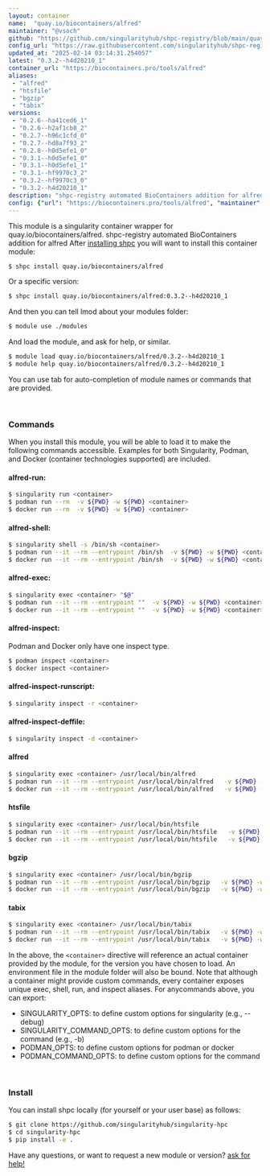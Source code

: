```yaml
---
layout: container
name:  "quay.io/biocontainers/alfred"
maintainer: "@vsoch"
github: "https://github.com/singularityhub/shpc-registry/blob/main/quay.io/biocontainers/alfred/container.yaml"
config_url: "https://raw.githubusercontent.com/singularityhub/shpc-registry/main/quay.io/biocontainers/alfred/container.yaml"
updated_at: "2025-02-14 03:14:31.254057"
latest: "0.3.2--h4d20210_1"
container_url: "https://biocontainers.pro/tools/alfred"
aliases:
 - "alfred"
 - "htsfile"
 - "bgzip"
 - "tabix"
versions:
 - "0.2.6--ha41ced6_1"
 - "0.2.6--h2af1cb8_2"
 - "0.2.7--h96c1cfd_0"
 - "0.2.7--hd8a7f93_2"
 - "0.2.8--h0d5efe1_0"
 - "0.3.1--h0d5efe1_0"
 - "0.3.1--h0d5efe1_1"
 - "0.3.1--hf9970c3_2"
 - "0.3.2--hf9970c3_0"
 - "0.3.2--h4d20210_1"
description: "shpc-registry automated BioContainers addition for alfred"
config: {"url": "https://biocontainers.pro/tools/alfred", "maintainer": "@vsoch", "description": "shpc-registry automated BioContainers addition for alfred", "latest": {"0.3.2--h4d20210_1": "sha256:5a9e9b86b04bf0deee961b451d842d3b47ae421a60d5ed7eb866db1a481dff75"}, "tags": {"0.2.6--ha41ced6_1": "sha256:f5421a70045aed56fa245214c31ad2a121160121e2d7b4f8230371c03e98fa51", "0.2.6--h2af1cb8_2": "sha256:187d8576ef798284c6047b2346ca42d88332b0953b0be7b8bc983ef386fbb7ef", "0.2.7--h96c1cfd_0": "sha256:f329e3cd2271dc595d3fb7c2b0ca935c9ce893e50a0f193831dd31679bf30443", "0.2.7--hd8a7f93_2": "sha256:de55488ae9fe185437ac57dc506d47f135efdc0bb6bf54fa064963309ac5a07e", "0.2.8--h0d5efe1_0": "sha256:f8f2bae935714a83b43f16127dcc1a627b09945b95d193a18ae2e363edd45a66", "0.3.1--h0d5efe1_0": "sha256:d9538b198fac678f6f7db10b62c5ae64dd20e0e0cf676fe093df9fcb60c47fc7", "0.3.1--h0d5efe1_1": "sha256:192d996a46188c54c7ccbe4217b25554b48cb794cc261a97c42cab8aba87307a", "0.3.1--hf9970c3_2": "sha256:16c687a19e2da2eeca8713167902d688417821451d7bdf75d2eb09f835aaee41", "0.3.2--hf9970c3_0": "sha256:52f4ed069dc53d8fd06fe4065249683772f5809f507f65f602625c75eb6bec75", "0.3.2--h4d20210_1": "sha256:5a9e9b86b04bf0deee961b451d842d3b47ae421a60d5ed7eb866db1a481dff75"}, "docker": "quay.io/biocontainers/alfred", "aliases": {"alfred": "/usr/local/bin/alfred", "htsfile": "/usr/local/bin/htsfile", "bgzip": "/usr/local/bin/bgzip", "tabix": "/usr/local/bin/tabix"}}
---
```


This module is a singularity container wrapper for quay.io/biocontainers/alfred.
shpc-registry automated BioContainers addition for alfred
After [installing shpc](#install) you will want to install this container module:


```bash
$ shpc install quay.io/biocontainers/alfred
```

Or a specific version:

```bash
$ shpc install quay.io/biocontainers/alfred:0.3.2--h4d20210_1
```

And then you can tell lmod about your modules folder:

```bash
$ module use ./modules
```

And load the module, and ask for help, or similar.

```bash
$ module load quay.io/biocontainers/alfred/0.3.2--h4d20210_1
$ module help quay.io/biocontainers/alfred/0.3.2--h4d20210_1
```

You can use tab for auto-completion of module names or commands that are provided.

<br>

### Commands

When you install this module, you will be able to load it to make the following commands accessible.
Examples for both Singularity, Podman, and Docker (container technologies supported) are included.

#### alfred-run:

```bash
$ singularity run <container>
$ podman run --rm  -v ${PWD} -w ${PWD} <container>
$ docker run --rm  -v ${PWD} -w ${PWD} <container>
```

#### alfred-shell:

```bash
$ singularity shell -s /bin/sh <container>
$ podman run --it --rm --entrypoint /bin/sh  -v ${PWD} -w ${PWD} <container>
$ docker run --it --rm --entrypoint /bin/sh  -v ${PWD} -w ${PWD} <container>
```

#### alfred-exec:

```bash
$ singularity exec <container> "$@"
$ podman run --it --rm --entrypoint ""  -v ${PWD} -w ${PWD} <container> "$@"
$ docker run --it --rm --entrypoint ""  -v ${PWD} -w ${PWD} <container> "$@"
```

#### alfred-inspect:

Podman and Docker only have one inspect type.

```bash
$ podman inspect <container>
$ docker inspect <container>
```

#### alfred-inspect-runscript:

```bash
$ singularity inspect -r <container>
```

#### alfred-inspect-deffile:

```bash
$ singularity inspect -d <container>
```


#### alfred

```bash
$ singularity exec <container> /usr/local/bin/alfred
$ podman run --it --rm --entrypoint /usr/local/bin/alfred   -v ${PWD} -w ${PWD} <container> -c " $@"
$ docker run --it --rm --entrypoint /usr/local/bin/alfred   -v ${PWD} -w ${PWD} <container> -c " $@"
```


#### htsfile

```bash
$ singularity exec <container> /usr/local/bin/htsfile
$ podman run --it --rm --entrypoint /usr/local/bin/htsfile   -v ${PWD} -w ${PWD} <container> -c " $@"
$ docker run --it --rm --entrypoint /usr/local/bin/htsfile   -v ${PWD} -w ${PWD} <container> -c " $@"
```


#### bgzip

```bash
$ singularity exec <container> /usr/local/bin/bgzip
$ podman run --it --rm --entrypoint /usr/local/bin/bgzip   -v ${PWD} -w ${PWD} <container> -c " $@"
$ docker run --it --rm --entrypoint /usr/local/bin/bgzip   -v ${PWD} -w ${PWD} <container> -c " $@"
```


#### tabix

```bash
$ singularity exec <container> /usr/local/bin/tabix
$ podman run --it --rm --entrypoint /usr/local/bin/tabix   -v ${PWD} -w ${PWD} <container> -c " $@"
$ docker run --it --rm --entrypoint /usr/local/bin/tabix   -v ${PWD} -w ${PWD} <container> -c " $@"
```



In the above, the `<container>` directive will reference an actual container provided
by the module, for the version you have chosen to load. An environment file in the
module folder will also be bound. Note that although a container
might provide custom commands, every container exposes unique exec, shell, run, and
inspect aliases. For anycommands above, you can export:

 - SINGULARITY_OPTS: to define custom options for singularity (e.g., --debug)
 - SINGULARITY_COMMAND_OPTS: to define custom options for the command (e.g., -b)
 - PODMAN_OPTS: to define custom options for podman or docker
 - PODMAN_COMMAND_OPTS: to define custom options for the command

<br>

### Install

You can install shpc locally (for yourself or your user base) as follows:

```bash
$ git clone https://github.com/singularityhub/singularity-hpc
$ cd singularity-hpc
$ pip install -e .
```

Have any questions, or want to request a new module or version? [ask for help!](https://github.com/singularityhub/singularity-hpc/issues)
